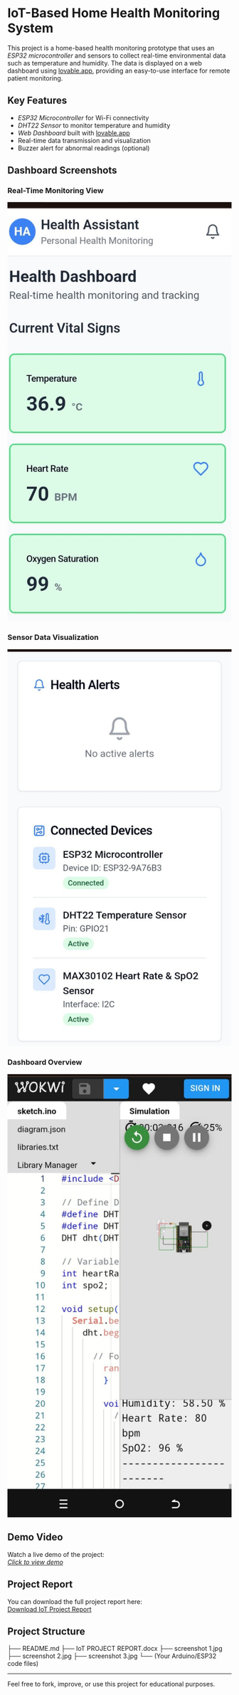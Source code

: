 # IoT-Based Home Health Monitoring System

This project is a home-based health monitoring prototype that uses an *ESP32 microcontroller* and sensors to collect real-time environmental data such as temperature and humidity. The data is displayed on a web dashboard using [lovable.app](https://lovable.app), providing an easy-to-use interface for remote patient monitoring.

## Key Features

- *ESP32 Microcontroller* for Wi-Fi connectivity
- *DHT22 Sensor* to monitor temperature and humidity
- *Web Dashboard* built with [lovable.app](https://lovable.app)
- Real-time data transmission and visualization
- Buzzer alert for abnormal readings (optional)

## Dashboard Screenshots

### Real-Time Monitoring View
![Dashboard 1](screenshot%201.jpg)

### Sensor Data Visualization
![Dashboard 2](screenshot%202.jpg)

### Dashboard Overview
![Dashboard 3](screenshot%203.jpg)

## Demo Video

Watch a live demo of the project:  
*[Click to view demo](https://drive.google.com/file/d/10aoKEo7vGxX4DBWdYWNZWmmFUdVB6ad0/view?usp=drive_link)*

## Project Report

You can download the full project report here:  
[Download IoT Project Report](IoT%20PROJECT%20REPORT.docx)

## Project Structure
├── README.md ├── IoT PROJECT REPORT.docx ├── screenshot 1.jpg ├── screenshot 2.jpg ├── screenshot 3.jpg └── (Your Arduino/ESP32 code files)

---

Feel free to fork, improve, or use this project for educational purposes.


